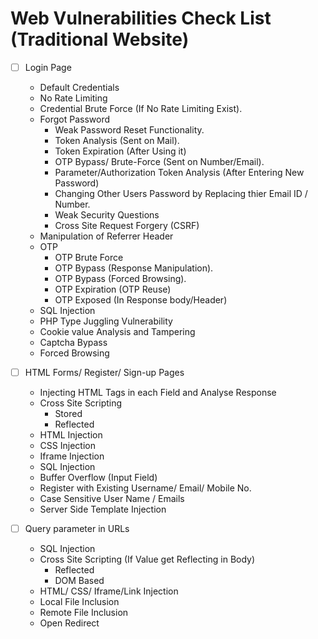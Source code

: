 # Web Vulnerabilities Check List (Traditional Website)

- [ ] Login Page
	+ Default Credentials
	+ No Rate Limiting
	+ Credential Brute Force (If No Rate Limiting Exist).
	+ Forgot Password 
		* Weak Password Reset Functionality.
		* Token Analysis (Sent on Mail).
		* Token Expiration (After Using it)
		* OTP Bypass/ Brute-Force (Sent on Number/Email).
		* Parameter/Authorization Token Analysis (After Entering New Password)
		* Changing Other Users Password by Replacing thier Email ID / Number.
		* Weak Security Questions
		* Cross Site Request Forgery (CSRF)
	+ Manipulation of Referrer Header
	+ OTP
		* OTP Brute Force
		* OTP Bypass (Response Manipulation).
		* OTP Bypass (Forced Browsing).
		* OTP Expiration (OTP Reuse)
		* OTP Exposed (In Response body/Header)
	+ SQL Injection
	+ PHP Type Juggling Vulnerability
	+ Cookie value Analysis and Tampering
	+ Captcha Bypass
	+ Forced Browsing

- [ ] HTML Forms/ Register/ Sign-up Pages
	+ Injecting HTML Tags in each Field and Analyse Response
	+ Cross Site Scripting
		* Stored
		* Reflected
	+ HTML Injection
	+ CSS Injection
	+ Iframe Injection
	+ SQL Injection
	+ Buffer Overflow (Input Field)
	+ Register with Existing Username/ Email/ Mobile No.
	+ Case Sensitive User Name / Emails
	+ Server Side Template Injection

- [ ] Query parameter in URLs
	+ SQL Injection
	+ Cross Site Scripting (If Value get Reflecting in Body)
		* Reflected
		* DOM Based
	+ HTML/ CSS/ Iframe/Link Injection
	+ Local File Inclusion
	+ Remote File Inclusion
	+ Open Redirect

